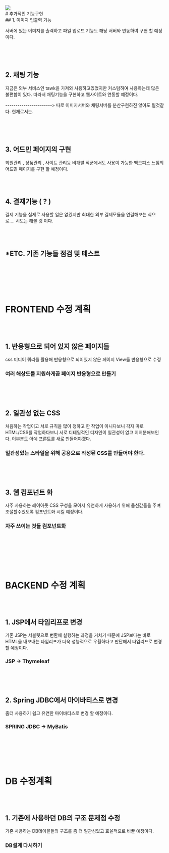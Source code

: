 <img src="https://capsule-render.vercel.app/api?type=waving&color=auto&height=200&section=header&text=프로젝트&nbsp;수정계획&fontSize=90" />
<br/>
# 추가적인 기능구현
<br/>
## 1. 이미지 입출력 기능

서버에 있는 이미지를 출력하고 파일 업로드 기능도 해당 서버와 연동하여
구현 할 예정이다.

<br/><br/><br/>

## 2. 채팅 기능

지금은 외부 서비스인  tawk을 가져와 사용하고있었지만
커스텀하여 사용하는데 많은 불편함이 있다.
따라서 채팅기능을 구현하고 웹사이트와 연동할 예정이다.

-----------------------> 따로 이미지서버와 채팅서버를 분산구현하진 않아도 될것같다. 현재로서는.

<br/><br/><br/>

## 3. 어드민 페이지의 구현

회원관리 , 상품관리 , 사이트 관리등 
비개발 직군에서도 사용이 가능한 백오피스 느낌의 어드민 페이지를 구현 할 예정이다.

<br/><br/>

## 4. 결재기능 ( ? )

결제 기능을 실제로 사용할 일은 없겠지만
최대한 외부 결제모듈을 연결해보는 식으로.... 시도는 해볼 것 이다.

<br/><br/>

## *ETC. 기존 기능들 점검 및 테스트

<br/><br/>
<br/><br/><br/>
# FRONTEND 수정 계획

<br/><br/>
## 1. 반응형으로 되어 있지 않은 페이지들

css 미디어 쿼리를 활용해 반응형으로 되어있지 않은 페이지 View들 반응형으로 수정

### 여러 해상도를 지원하게끔 페이지 반응형으로 만들기
<br/><br/><br/>
## 2. 일관성 없는 CSS

처음하는 작업이고 서로 규칙을 많이 정하고 한 작업이 아니다보니 
각자 따로 HTML/CSS를 작업하다보니 서로 디테일적인 디자인이 일관성이 없고
지저분해보인다. 이부분도 아예 프론트를 새로 만들어야겠다.

### 일관성있는 스타일을 위해 공용으로 작성된 CSS를 만들어야 한다.
<br/><br/><br/>
## 3. 웹 컴포넌트 화
자주 사용하는 레이아웃 CSS 구성을 모아서
유연하게 사용하기 위해 옵션값들을 주며 조절할수있도록 컴포넌트화 시킬 예정이다.

### 자주 쓰이는 것들 컴포넌트화
<br/><br/><br/>

<br/><br/>
# BACKEND 수정 계획
<br/><br/>
## 1. JSP에서 타임리프로 변경

기존 JSP는 서블릿으로 변환해 실행하는 과정을 거치기 때문에
JSP보다는 바로 HTML을 내보내는 타임리프가 더욱 성능적으로 우월하다고 판단해서
타임리프로 변경할 예정이다.

### JSP -> Thymeleaf
<br/><br/><br/>
## 2. Spring JDBC에서 마이바티스로 변경

좀더 사용하기 쉽고 유연한 마이바티스로 변경 할 예정이다.

### SPRING JDBC -> MyBatis
<br/><br/><br/><br/><br/>
# DB 수정계획
<br/><br/>
## 1. 기존에 사용하던 DB의 구조 문제점 수정

기존 사용하는 DB테이블들의 구조를
좀 더 일관성있고 효율적으로 바꿀 예정이다.

### DB설계 다시하기

<br/><br/><br/>
